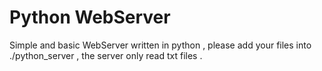 # Python WebServer
Simple and basic WebServer written in python , please add your files into ./python_server , the server only read txt files .
